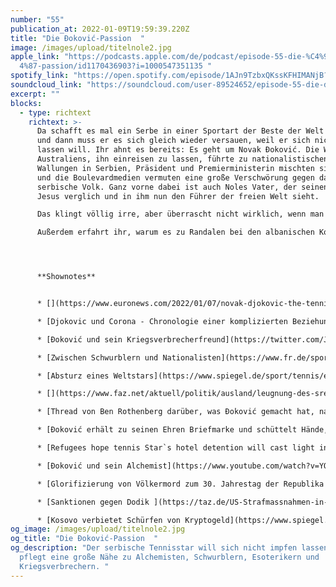 ```yaml
---
number: "55"
publication_at: 2022-01-09T19:59:39.220Z
title: "Die Đoković-Passion  "
image: /images/upload/titelnole2.jpg
apple_link: "https://podcasts.apple.com/de/podcast/episode-55-die-%C4%91okovi%C\
  4%87-passion/id1170436903?i=1000547351135 "
spotify_link: "https://open.spotify.com/episode/1AJn9TzbxQKssKFHIMANjB?si=ed218551761e4361 "
soundcloud_link: "https://soundcloud.com/user-89524652/episode-55-die-dokovic-passion "
excerpt: ""
blocks:
  - type: richtext
    richtext: >-
      Da schafft es mal ein Serbe in einer Sportart der Beste der Welt zu sein
      und dann muss er es sich gleich wieder versauen, weil er sich nicht impfen
      lassen will. Ihr ahnt es bereits: Es geht um Novak Đoković. Die Weigerung
      Australiens, ihn einreisen zu lassen, führte zu nationalistischen
      Wallungen in Serbien, Präsident und Premierministerin mischten sich ein
      und die Boulevardmedien vermuten eine große Verschwörung gegen das
      serbische Volk. Ganz vorne dabei ist auch Noles Vater, der seinen Sohn mit
      Jesus verglich und in ihm nun den Führer der freien Welt sieht. 

      Das klingt völlig irre, aber überrascht nicht wirklich, wenn man sich Novak Đokovićs Aktionen und Äußerungen der vergangenen Jahre anschaut. Er pflegt eine Nähe zu Esoterikern, Alchemisten, Verschwörungsideologen, Nationalisten und einem Kriegsverbrecher. Wir haben uns das mal näher angeschaut und bei all dem Geschwurbel wurde uns etwas schwindlig im Kopf. 

      Außerdem erfahrt ihr, warum es zu Randalen bei den albanischen Konservativen kommt, das Kosovo das Schürfen von Kryptowährungen verbietet und wie der 30 Jahrestag der Republika Srpska in Bosnien-Herzegowina zur Glorifizierung eines Völkermordes genutzt wird. 




      **Shownotes**


      * [](https://www.euronews.com/2022/01/07/novak-djokovic-the-tennis-superstar-the-anti-vaxxer-the-nationalist)[The tennis superstar, the anti-vaxxer, the nationalist](https://www.euronews.com/2022/01/07/novak-djokovic-the-tennis-superstar-the-anti-vaxxer-the-nationalist)[](https://www.euronews.com/2022/01/07/novak-djokovic-the-tennis-superstar-the-anti-vaxxer-the-nationalist) (Aleksandar Brezar in euronews) 

      * [Djokovic und Corona - Chronologie einer komplizierten Beziehung ](https://www.watson.ch/sport/tennis/616541843-djokovic-und-corona-die-chronologie-einer-komplizierten-beziehung)(Watson) 

      * [Đoković und sein Kriegsverbrecherfreund](https://twitter.com/JasminMuj/status/1439664170962538502?ref_src=twsrc%5Etfw%7Ctwcamp%5Etweetembed%7Ctwterm%5E1439882882537885697%7Ctwgr%5E%7Ctwcon%5Es3_&ref_url=https%3A%2F%2Fwww.kosmo.at%2Fdokovic-trinkt-kaffee-mit-srebrenica-kommandant-jolovic%2F) (Twitter von Jasmin Mujanović) 

      * [Zwischen Schwurblern und Nationalisten](https://www.fr.de/sport/novak-djokovic-zwischen-schwurblern-und-nationalisten-91220581.html) (Frankfurter Rundschau) 

      * [Absturz eines Weltstars](https://www.spiegel.de/sport/tennis/eklat-um-tennisstar-novak-djokovic-absturz-eines-heiligen-a-4a1b4698-7e34-4618-9386-3f4257798491) (Spiegel, Paywall) 

      * [](https://www.faz.net/aktuell/politik/ausland/leugnung-des-srebrenica-voelkermords-soll-strafbar-werden-17454041.html)[Wie Serbiens Politik und Medien den Fall Djokovic aufblasen](https://www.faz.net/aktuell/sport/australian-open/novak-djokovic-wie-serbiens-politik-den-fall-aufblaest-17721444.html) (FAZ Paywall)

      * [Thread von Ben Rothenberg darüber, was Đoković gemacht hat, nachdem er am 16.12 positiv auf Covid-19 getestet wurde. ](https://twitter.com/BenRothenberg/status/1479730371679850500)(Twitter) 

      * [Đoković erhält zu seinen Ehren Briefmarke und schüttelt Hände, obwohl er mutmaßlich zu diesem Zeitpunkt bereits positiv auf Covid-19 getestet wurde. ](https://twitter.com/DjokerNole/status/1471843717271150592)(Twitter)

      * [Refugees hope tennis Star`s hotel detention will cast light in their "torture"](https://www.theguardian.com/australia-news/2022/jan/07/novak-djokovic-refugees-hope-tennis-stars-hotel-detention-will-cast-light-on-their-torture) (The Guardian) 

      * [Đoković und sein Alchemist](https://www.youtube.com/watch?v=YQ20vh7dJcs) - Eine Stunde Schwurbelei auf Youtube 

      * [Glorifizierung von Völkermord zum 30. Jahrestag der Republika Srpska ](https://www.klix.ba/vijesti/bih/i-u-prijedoru-i-foci-velicanje-ratnog-zlocinca-kakve-poruke-se-salju/220108106)(Klix.ba, bosnisch) 

      * [Sanktionen gegen Dodik ](https://taz.de/US-Strafmassnahmen-in-Bosnien/!5823786/)(taz) 

      * [Kosovo verbietet Schürfen von Kryptogeld](https://www.spiegel.de/wirtschaft/kosovo-verbietet-schuerfen-von-kryptogeld-a-cc2bfc25-4d1c-4eec-9035-75846c8d5de4) (Spiegel)
og_image: /images/upload/titelnole2.jpg
og_title: "Die Đoković-Passion  "
og_description: "Der serbische Tennisstar will sich nicht impfen lassen und
  pflegt eine große Nähe zu Alchemisten, Schwurblern, Esoterikern und
  Kriegsverbrechern. "
---
```

